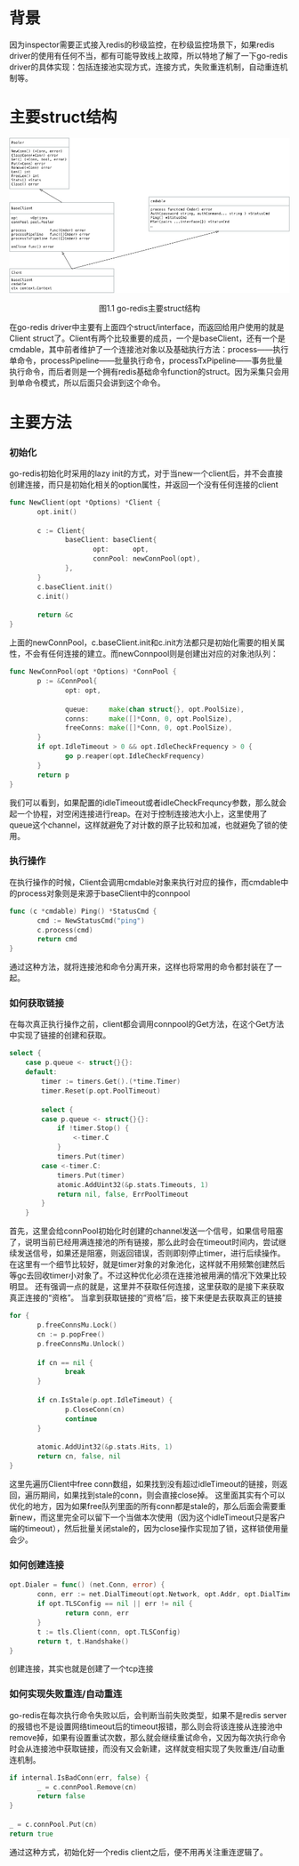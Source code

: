 # 背景
因为inspector需要正式接入redis的秒级监控，在秒级监控场景下，如果redis driver的使用有任何不当，都有可能导致线上故障，所以特地了解了一下go-redis driver的具体实现：包括连接池实现方式，连接方式，失败重连机制，自动重连机制等。

# 主要struct结构


![image.png | left | 827x458](pic/go-redis数据结构.png "")

<div data-type="alignment" data-value="center" style="text-align: center;">
  <div data-type="p"> 图1.1 go-redis主要struct结构</div>
</div>

在go-redis driver中主要有上面四个struct/interface，而返回给用户使用的就是Client struct了。Client有两个比较重要的成员，一个是baseClient，还有一个是cmdable，其中前者维护了一个连接池对象以及基础执行方法：process——执行单命令，processPipeline——批量执行命令，processTxPipeline——事务批量执行命令，而后者则是一个拥有redis基础命令function的struct。因为采集只会用到单命令模式，所以后面只会讲到这个命令。
# 主要方法
### 初始化
go-redis初始化时采用的lazy init的方式，对于当new一个client后，并不会直接创建连接，而只是初始化相关的option属性，并返回一个没有任何连接的client
```go
func NewClient(opt *Options) *Client {
       opt.init()

       c := Client{
              baseClient: baseClient{
                     opt:      opt,
                     connPool: newConnPool(opt),
              },
       }
       c.baseClient.init()
       c.init()

       return &c
}
```
上面的newConnPool，c.baseClient.init和c.init方法都只是初始化需要的相关属性，不会有任何连接的建立。而newConnpool则是创建出对应的对象池队列：
```go
func NewConnPool(opt *Options) *ConnPool {
       p := &ConnPool{
              opt: opt,

              queue:     make(chan struct{}, opt.PoolSize),
              conns:     make([]*Conn, 0, opt.PoolSize),
              freeConns: make([]*Conn, 0, opt.PoolSize),
       }
       if opt.IdleTimeout > 0 && opt.IdleCheckFrequency > 0 {
              go p.reaper(opt.IdleCheckFrequency)
       }
       return p
}
```
我们可以看到，如果配置的idleTimeout或者idleCheckFrequncy参数，那么就会起一个协程，对空闲连接进行reap。在对于控制连接池大小上，这里使用了queue这个channel，这样就避免了对计数的原子比较和加减，也就避免了锁的使用。
### 执行操作
在执行操作的时候，Client会调用cmdable对象来执行对应的操作，而cmdable中的process对象则是来源于baseClient中的connpool
```go
func (c *cmdable) Ping() *StatusCmd {
       cmd := NewStatusCmd("ping")
       c.process(cmd)
       return cmd
}
```
通过这种方法，就将连接池和命令分离开来，这样也将常用的命令都封装在了一起。
### 如何获取链接
在每次真正执行操作之前，client都会调用connpool的Get方法，在这个Get方法中实现了链接的创建和获取。
```go
select {
	case p.queue <- struct{}{}:
	default:
		timer := timers.Get().(*time.Timer)
		timer.Reset(p.opt.PoolTimeout)

		select {
		case p.queue <- struct{}{}:
			if !timer.Stop() {
				<-timer.C
			}
			timers.Put(timer)
		case <-timer.C:
			timers.Put(timer)
			atomic.AddUint32(&p.stats.Timeouts, 1)
			return nil, false, ErrPoolTimeout
		}
	}
```
首先，这里会给connPool初始化时创建的channel发送一个信号，如果信号阻塞了，说明当前已经用满连接池的所有链接，那么此时会在timeout时间内，尝试继续发送信号，如果还是阻塞，则返回错误，否则即刻停止timer，进行后续操作。在这里有一个细节比较好，就是timer对象的对象池化，这样就不用频繁创建然后等gc去回收timer小对象了。不过这种优化必须在连接池被用满的情况下效果比较明显。
还有强调一点的就是，这里并不获取任何连接，这里获取的是接下来获取真正连接的“资格”。
当拿到获取链接的“资格”后，接下来便是去获取真正的链接
```go
for {
       p.freeConnsMu.Lock()
       cn := p.popFree()
       p.freeConnsMu.Unlock()

       if cn == nil {
              break
       }

       if cn.IsStale(p.opt.IdleTimeout) {
              p.CloseConn(cn)
              continue
       }

       atomic.AddUint32(&p.stats.Hits, 1)
       return cn, false, nil
}
```
这里先遍历Client中free conn数组，如果找到没有超过idleTimeout的链接，则返回，遍历期间，如果找到stale的conn，则会直接close掉。
这里面其实有个可以优化的地方，因为如果free队列里面的所有conn都是stale的，那么后面会需要重新new，而这里完全可以留下一个当做本次使用（因为这个idleTimeout只是客户端的timeout），然后批量关闭stale的，因为close操作实现加了锁，这样锁使用量会少。
### 如何创建连接
```go
opt.Dialer = func() (net.Conn, error) {
       conn, err := net.DialTimeout(opt.Network, opt.Addr, opt.DialTimeout)
       if opt.TLSConfig == nil || err != nil {
              return conn, err
       }
       t := tls.Client(conn, opt.TLSConfig)
       return t, t.Handshake()
}
```
创建连接，其实也就是创建了一个tcp连接
### 如何实现失败重连/自动重连
go-redis在每次执行命令失败以后，会判断当前失败类型，如果不是redis server的报错也不是设置网络timeout后的timeout报错，那么则会将该连接从连接池中remove掉，如果有设置重试次数，那么就会继续重试命令，又因为每次执行命令时会从连接池中获取链接，而没有又会新建，这样就变相实现了失败重连/自动重连机制。
```go
if internal.IsBadConn(err, false) {
       _ = c.connPool.Remove(cn)
       return false
}

_ = c.connPool.Put(cn)
return true
```
通过这种方式，初始化好一个redis client之后，便不用再关注重连逻辑了。

